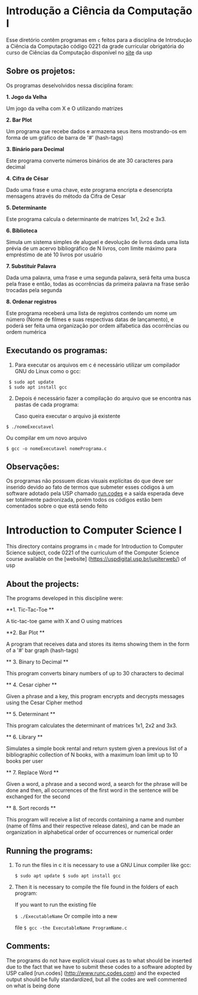 # Introdução a Ciência da Computação I
Esse diretório contêm programas em `c` feitos para a disciplina de Introdução a Ciência da Computação código 0221 da grade curricular obrigatória do curso de Ciências da Computação disponível no [site](https://uspdigital.usp.br/jupiterweb/) da usp 

## Sobre os projetos:

Os programas deselvolvidos nessa disciplina foram:

**1. Jogo da Velha**<p>
Um jogo da velha com X e O utilizando matrizes

**2. Bar Plot**<p>
Um programa que recebe dados e armazena seus itens mostrando-os em forma de um gráfico de barra de '#' (hash-tags)

**3. Binário para Decimal**<p>
Este programa converte números binários de ate 30 caracteres para decimal

**4. Cifra de César**<p>
Dado uma frase e uma chave, este programa encripta e desencripta mensagens através do método da Cifra de Cesar

**5. Determinante**<p>
Este programa calcula o determinante de matrizes 1x1, 2x2 e 3x3.

**6. Biblioteca**<p>
Simula um sistema simples de aluguel e devolução de livros dada uma 
lista prévia de um acervo bibliográfico de N livros, com limite máximo para empréstimo
de até 10 livros por usuário

**7. Substituir Palavra**<p>
Dada uma palavra, uma frase e uma segunda palavra, será feita uma busca pela frase e então, 
todas as ocorrências da primeira palavra na frase serão 
trocadas pela segunda

**8. Ordenar registros**<p>
Este programa receberá uma lista de registros contendo um nome um número (Nome de filmes e suas respectivas datas de lançamento), e poderá ser feita
uma organização por ordem alfabetica das ocorrências ou ordem numérica


## Executando os programas:

1. Para executar os arquivos em c é necessário utilizar um compilador GNU do Linux como o gcc:<p>
```
 $ sudo apt update
 $ sudo apt install gcc
```
2. Depois é necessário fazer a compilação do arquivo que se encontra nas pastas de cada programa:<p>
Caso queira executar o arquivo já existente<p>
```
$ ./nomeExecutavel
```
Ou compilar em um novo arquivo<p>
``` 
$ gcc -o nomeExecutavel nomePrograma.c
```
## Observações:
Os programas não possuem dicas visuais explícitas do que deve ser inserido devido ao fato de termos que submeter
esses códigos à um software adotado pela USP chamado [run.codes](http://www.runc.codes.com) e a saída esperada deve ser totalmente padronizada, porém todos
os códigos estão bem comentados sobre o que está sendo feito
 
 
 
 # Introduction to Computer Science I
This directory contains programs in `c` made for Introduction to Computer Science subject, code 0221 of the curriculum of the Computer Science course available on the [website] (https://uspdigital.usp.br/jupiterweb/) of usp

## About the projects:

The programs developed in this discipline were:

**1. Tic-Tac-Toe ** <p>
A tic-tac-toe game with X and O using matrices

**2. Bar Plot ** <p>
A program that receives data and stores its items showing them in the form of a '#' bar graph (hash-tags)

** 3. Binary to Decimal ** <p>
This program converts binary numbers of up to 30 characters to decimal

** 4. Cesar cipher ** <p>
Given a phrase and a key, this program encrypts and decrypts messages using the Cesar Cipher method

** 5. Determinant ** <p>
This program calculates the determinant of matrices 1x1, 2x2 and 3x3.

** 6. Library ** <p>
Simulates a simple book rental and return system given a
previous list of a bibliographic collection of N books, with a maximum loan limit
up to 10 books per user

** 7. Replace Word ** <p>
Given a word, a phrase and a second word, a search for the phrase will be done and then,
all occurrences of the first word in the sentence will be
exchanged for the second

** 8. Sort records ** <p>
This program will receive a list of records containing a name and number (name of films and their respective release dates), and can be made
an organization in alphabetical order of occurrences or numerical order


## Running the programs:

1. To run the files in c it is necessary to use a GNU Linux compiler like gcc: <p>
``
 $ sudo apt update
 $ sudo apt install gcc
``
2. Then it is necessary to compile the file found in the folders of each program: <p>
If you want to run the existing file <p>
``
$ ./ExecutableName
``
Or compile into a new <p> file
``
$ gcc -the ExecutableName ProgramName.c
``
## Comments:
The programs do not have explicit visual cues as to what should be inserted due to the fact that we have to submit
these codes to a software adopted by USP called [run.codes] (http://www.runc.codes.com) and the expected output should be fully standardized, but all
the codes are well commented on what is being done
